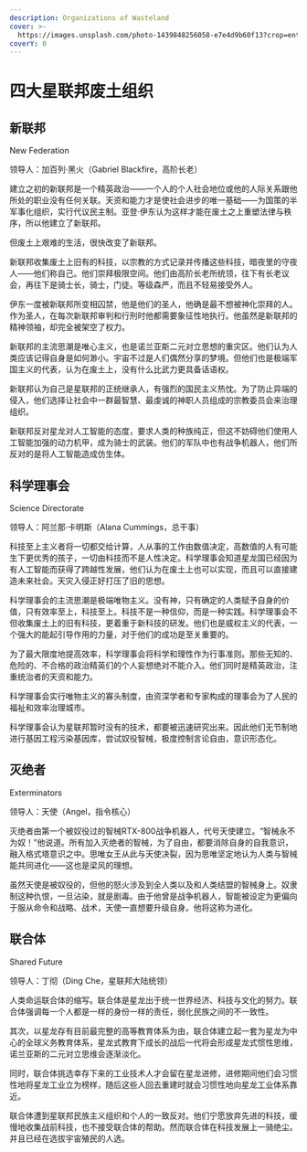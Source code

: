 ```yaml
---
description: Organizations of Wasteland
cover: >-
  https://images.unsplash.com/photo-1439848256058-e7e4d9b60f13?crop=entropy&cs=srgb&fm=jpg&ixid=MnwxOTcwMjR8MHwxfHNlYXJjaHwzfHx3YXN0ZWxhbmR8ZW58MHx8fHwxNjQ5NDk1NTAz&ixlib=rb-1.2.1&q=85
coverY: 0
---
```


# 四大星联邦废土组织

## 新联邦&#x20;

New Federation

领导人：加百列·黑火（Gabriel Blackfire，高阶长老）

建立之初的新联邦是一个精英政治——一个人的个人社会地位或他的人际关系跟他所处的职业没有任何关联。天资和能力才是使社会进步的唯一基础——为国策的半军事化组织，实行代议民主制。亚登·伊东认为这样才能在废土之上重塑法律与秩序，所以他建立了新联邦。

但废土上艰难的生活，很快改变了新联邦。

新联邦收集废土上旧有的科技，以宗教的方式记录并传播这些科技，暗夜里的守夜人——他们称自己。他们崇拜极限空间。他们由高阶长老所统领，往下有长老议会，再往下是骑士长，骑士，门徒。等级森严，而且不轻易接受外人。

伊东一度被新联邦所变相囚禁，他是他们的圣人，他确是最不想被神化崇拜的人。作为圣人，在每次新联邦审判和行刑时他都需要象征性地执行。他虽然是新联邦的精神领袖，却完全被架空了权力。

新联邦的主流思潮是唯心主义，也是诺兰亚斯二元对立思想的重灾区。他们认为人类应该记得自身是如何渺小。宇宙不过是人们偶然分享的梦境。但他们也是极端军国主义的代表，认为在废土上，没有什么比武力更具备话语权。

新联邦认为自己是星联邦的正统继承人，有强烈的国民主义热忱。为了防止异端的侵入，他们选择让社会中一群最智慧、最虔诚的神职人员组成的宗教委员会来治理组织。

新联邦反对星龙对人工智能的态度，要求人类的种族纯正，但这不妨碍他们使用人工智能加强的动力机甲，成为骑士的武装。他们的军队中也有战争机器人，他们所反对的是将人工智能造成仿生体。

## 科学理事会

Science Directorate

领导人：阿兰那·卡明斯（Alana Cummings，总干事）

科技至上主义者将一切都交给计算，人从事的工作由数值决定，高数值的人有可能生下更优秀的孩子，一切由科技而不是人性决定。科学理事会知道星龙国已经因为有人工智能而获得了跨越性发展，他们认为在废土上也可以实现，而且可以直接建造未来社会。天灾入侵正好打压了旧的思想。

科学理事会的主流思潮是极端唯物主义。没有神，只有确定的人类赋予自身的价值，只有效率至上，科技至上。科技不是一种信仰，而是一种实践。科学理事会不但收集废土上的旧有科技，更着重于新科技的研发。他们也是威权主义的代表，一个强大的能起引导作用的力量，对于他们的成功是至关重要的。

为了最大限度地提高效率，科学理事会将科学和理性作为行事准则。那些无知的、危险的、不合格的政治精英们的个人妄想绝对不能介入。他们同时是精英政治，注重统治者的天资和能力。

科学理事会实行唯物主义的寡头制度，由资深学者和专家构成的理事会为了人民的福祉和效率治理城市。

科学理事会认为星联邦暂时没有的技术，都要被迅速研究出来。因此他们无节制地进行基因工程污染基因库，尝试奴役智械，极度控制言论自由，意识形态化。

## 灭绝者

Exterminators

领导人：天使（Angel，指令核心）

灭绝者由第一个被奴役过的智械RTX-800战争机器人，代号天使建立。“智械永不为奴！”他说道。所有加入灭绝者的智械，为了自由，都要消除自身的自我意识，融入格式塔意识之中。思唯女王从此与天使决裂，因为思唯坚定地认为人类与智械能共同进化——这也是梁风的理想。

虽然天使是被奴役的，但他的怒火涉及到全人类以及和人类结盟的智械身上。奴隶制这种仇恨，一旦沾染，就是剧毒。由于他曾是战争机器人，智能被设定为更偏向于服从命令和战略、战术，天使一直想要升级自身。他将这称为进化。

## 联合体

Shared Future

领导人：丁彻（Ding Che，星联邦大陆统领）

人类命运联合体的缩写。联合体是星龙出于统一世界经济、科技与文化的努力。联合体强调每一个人都是一样的身份一样的责任，弱化民族之间的不一致性。

其次，以星龙存有目前最完整的高等教育体系为由，联合体建立起一套为星龙为中心的全球义务教育体系，星龙式教育下成长的战后一代将会形成星龙式惯性思维，诺兰亚斯的二元对立思维会逐渐淡化。

同时，联合体挑选幸存下来的工业技术人才会留在星龙进修，进修期间他们会习惯性地将星龙工业立为榜样，随后这些人回去重建时就会习惯性地向星龙工业体系靠近。

联合体遭到星联邦民族主义组织和个人的一致反对。他们宁愿放弃先进的科技，缓慢地收集战前科技，也不接受联合体的帮助。然而联合体在科技发展上一骑绝尘。并且已经在选拔宇宙殖民的人选。
